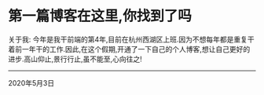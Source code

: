 # 第一篇博客在这里,你找到了吗
关于我: 今年是我干前端的第4年,目前在杭州西湖区上班.因为不想每年都是重复干着前一年干的工作.因此,在这个假期,开通了一下自己的个人博客,想让自己更好的进步.高山仰止,景行行止,虽不能至,心向往之!

---

<font>2020年5月3日</font>

